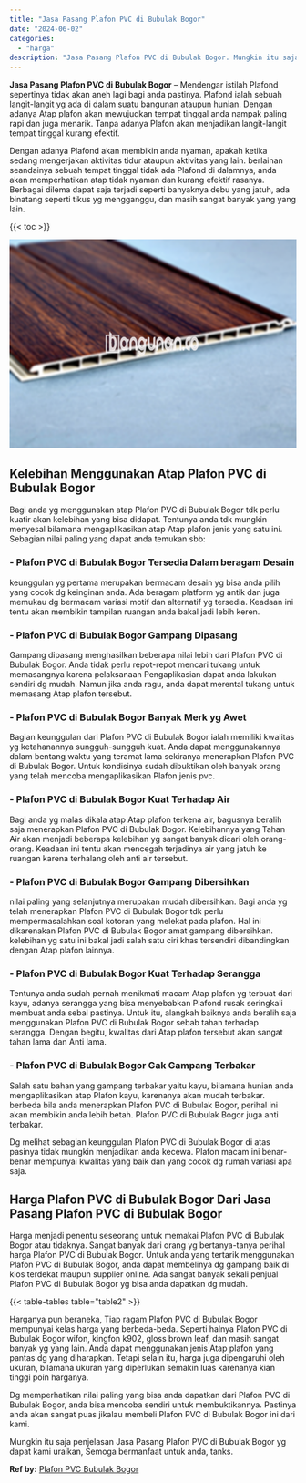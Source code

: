 ```yaml
---
title: "Jasa Pasang Plafon PVC di Bubulak Bogor"
date: "2024-06-02"
categories: 
  - "harga"
description: "Jasa Pasang Plafon PVC di Bubulak Bogor. Mungkin itu saja penjelasan Jasa Pasang Plafon PVC di Bubulak Bogor yg dapat kami uraikan, Semoga bermanfaat untuk a..."
---
```


**Jasa Pasang Plafon PVC di Bubulak Bogor** – Mendengar istilah Plafond sepertinya tidak akan aneh lagi bagi anda pastinya. Plafond ialah sebuah langit-langit yg ada di dalam suatu bangunan ataupun hunian. Dengan adanya Atap plafon akan mewujudkan tempat tinggal anda nampak paling rapi dan juga menarik. Tanpa adanya Plafon akan menjadikan langit-langit tempat tinggal kurang efektif.

Dengan adanya Plafond akan membikin anda nyaman, apakah ketika sedang mengerjakan aktivitas tidur ataupun aktivitas yang lain. berlainan seandainya sebuah tempat tinggal tidak ada Plafond di dalamnya, anda akan memperhatikan atap tidak nyaman dan kurang efektif rasanya. Berbagai dilema dapat saja terjadi seperti banyaknya debu yang jatuh, ada binatang seperti tikus yg mengganggu, dan masih sangat banyak yang yang lain.

{{< toc >}}

![Jasa Pasang Plafon PVC di Bubulak Bogor](/images/flafond-pvc-murah03.png)

## Kelebihan Menggunakan Atap Plafon PVC di Bubulak Bogor

Bagi anda yg menggunakan atap Plafon PVC di Bubulak Bogor tdk perlu kuatir akan kelebihan yang bisa didapat. Tentunya anda tdk mungkin menyesal bilamana mengaplikasikan atap Atap plafon jenis yang satu ini. Sebagian nilai paling yang dapat anda temukan sbb:

### \- Plafon PVC di Bubulak Bogor Tersedia Dalam beragam Desain

keunggulan yg pertama merupakan bermacam desain yg bisa anda pilih yang cocok dg keinginan anda. Ada beragam platform yg antik dan juga memukau dg bermacam variasi motif dan alternatif yg tersedia. Keadaan ini tentu akan membikin tampilan ruangan anda bakal jadi lebih keren.

### \- Plafon PVC di Bubulak Bogor Gampang Dipasang

Gampang dipasang menghasilkan beberapa nilai lebih dari Plafon PVC di Bubulak Bogor. Anda tidak perlu repot-repot mencari tukang untuk memasangnya karena pelaksanaan Pengaplikasian dapat anda lakukan sendiri dg mudah. Namun jika anda ragu, anda dapat merental tukang untuk memasang Atap plafon tersebut.

### \- Plafon PVC di Bubulak Bogor Banyak Merk yg Awet

Bagian keunggulan dari Plafon PVC di Bubulak Bogor ialah memiliki kwalitas yg ketahanannya sungguh-sungguh kuat. Anda dapat menggunakannya dalam bentang waktu yang teramat lama sekiranya menerapkan Plafon PVC di Bubulak Bogor. Untuk kondisinya sudah dibuktikan oleh banyak orang yang telah mencoba mengaplikasikan Plafon jenis pvc.

### \- Plafon PVC di Bubulak Bogor Kuat Terhadap Air

Bagi anda yg malas dikala atap Atap plafon terkena air, bagusnya beralih saja menerapkan Plafon PVC di Bubulak Bogor. Kelebihannya yang Tahan Air akan menjadi beberapa kelebihan yg sangat banyak dicari oleh orang-orang. Keadaan ini tentu akan mencegah terjadinya air yang jatuh ke ruangan karena terhalang oleh anti air tersebut.

### \- Plafon PVC di Bubulak Bogor Gampang Dibersihkan

nilai paling yang selanjutnya merupakan mudah dibersihkan. Bagi anda yg telah menerapkan Plafon PVC di Bubulak Bogor tdk perlu mempermasalahkan soal kotoran yang melekat pada plafon. Hal ini dikarenakan Plafon PVC di Bubulak Bogor amat gampang dibersihkan. kelebihan yg satu ini bakal jadi salah satu ciri khas tersendiri dibandingkan dengan Atap plafon lainnya.

### \- Plafon PVC di Bubulak Bogor Kuat Terhadap Serangga

Tentunya anda sudah pernah menikmati macam Atap plafon yg terbuat dari kayu, adanya serangga yang bisa menyebabkan Plafond rusak seringkali membuat anda sebal pastinya. Untuk itu, alangkah baiknya anda beralih saja menggunakan Plafon PVC di Bubulak Bogor sebab tahan terhadap serangga. Dengan begitu, kwalitas dari Atap plafon tersebut akan sangat tahan lama dan Anti lama.

### \- Plafon PVC di Bubulak Bogor Gak Gampang Terbakar

Salah satu bahan yang gampang terbakar yaitu kayu, bilamana hunian anda mengaplikasikan atap Plafon kayu, karenanya akan mudah terbakar. berbeda bila anda menerapkan Plafon PVC di Bubulak Bogor, perihal ini akan membikin anda lebih betah. Plafon PVC di Bubulak Bogor juga anti terbakar.

Dg melihat sebagian keunggulan Plafon PVC di Bubulak Bogor di atas pasinya tidak mungkin menjadikan anda kecewa. Plafon macam ini benar-benar mempunyai kwalitas yang baik dan yang cocok dg rumah variasi apa saja.

## Harga Plafon PVC di Bubulak Bogor Dari Jasa Pasang Plafon PVC di Bubulak Bogor

Harga menjadi penentu seseorang untuk memakai Plafon PVC di Bubulak Bogor atau tidaknya. Sangat banyak dari orang yg bertanya-tanya perihal harga Plafon PVC di Bubulak Bogor. Untuk anda yang tertarik menggunakan Plafon PVC di Bubulak Bogor, anda dapat membelinya dg gampang baik di kios terdekat maupun supplier online. Ada sangat banyak sekali penjual Plafon PVC di Bubulak Bogor yg bisa anda dapatkan dg mudah.

{{< table-tables table="table2" >}}

Harganya pun beraneka, Tiap ragam Plafon PVC di Bubulak Bogor mempunyai kelas harga yang berbeda-beda. Seperti halnya Plafon PVC di Bubulak Bogor wifon, kingfon k902, gloss brown leaf, dan masih sangat banyak yg yang lain. Anda dapat menggunakan jenis Atap plafon yang pantas dg yang diharapkan. Tetapi selain itu, harga juga dipengaruhi oleh ukuran, bilamana ukuran yang diperlukan semakin luas karenanya kian tinggi poin harganya.

Dg memperhatikan nilai paling yang bisa anda dapatkan dari Plafon PVC di Bubulak Bogor, anda bisa mencoba sendiri untuk membuktikannya. Pastinya anda akan sangat puas jikalau membeli Plafon PVC di Bubulak Bogor ini dari kami.

Mungkin itu saja penjelasan Jasa Pasang Plafon PVC di Bubulak Bogor yg dapat kami uraikan, Semoga bermanfaat untuk anda, tanks.

**Ref by:** [Plafon PVC Bubulak Bogor](https://id.wikipedia.org/wiki/Plafon)
